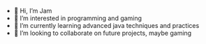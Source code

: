 - 👋 Hi, I’m Jam
- 👀 I’m interested in programming and gaming
- 🌱 I’m currently learning advanced java techniques and practices
- 💞️ I’m looking to collaborate on future projects, maybe gaming

<!---
jimmyshoubaki/jimmyshoubaki is a ✨ special ✨ repository because its `README.md` (this file) appears on your GitHub profile.
You can click the Preview link to take a look at your changes.
--->
